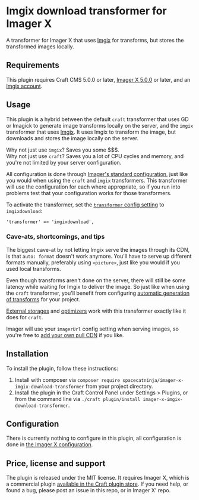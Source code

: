 # Imgix download transformer for Imager X

A transformer for Imager X that uses [Imgix](https://imgix.com/) for transforms, but stores the transformed images locally.   

## Requirements

This plugin requires Craft CMS 5.0.0 or later, [Imager X 5.0.0](https://github.com/spacecatninja/craft-imager-x/) or later,
and an [Imgix account](https://imgix.com/).
 
## Usage

This plugin is a hybrid between the default `craft` transformer that uses GD or Imagick to generate image transforms
locally on the server, and the `imgix` transformer that uses [Imgix](https://imgix.com/). It uses Imgix to transform the
image, but downloads and stores the image locally on the server.

Why not just use `imgix`? Saves you some $$$.  
Why not just use `craft`? Saves you a lot of CPU cycles and memory, and you're not limited by your server configuration.

All configuration is done through [Imager's standard configuration](https://imager-x.spacecat.ninja/configuration.html), 
just like you would when using the `craft` and `imgix` transformers. This transformer will use the configuration for each
where appropriate, so if you run into problems test that your configuration works for those transformers.

To activate the transformer, set the [`transformer` config setting](https://imager-x.spacecat.ninja/configuration.html#transformer-string)
to `imgixdownload`:

```
'transformer' => 'imgixdownload',
```

### Cave-ats, shortcomings, and tips

The biggest cave-at by not letting Imgix serve the images through its CDN, is that `auto: format` doesn't work anymore. You'll 
have to serve up different formats manually, preferably using `<picture>`, just like you would if you used local transforms.

Even though transforms aren't done on the server, there will still be some latency while waiting for Imgix to deliver the image. So just
like when using the `craft` transformer, you'll benefit from configuring 
[automatic generation of transforms](https://imager-x.spacecat.ninja/usage/generate.html) for your project.

[External storages](https://imager-x.spacecat.ninja/usage/external-storages.html) and [optimizers](https://imager-x.spacecat.ninja/usage/optimizers.html) 
work with this transformer exactly like it does for `craft`.

Imager will use your `imagerUrl` config setting when serving images, so you're free to [add your own pull CDN](https://www.spacecat.ninja/blog/using-a-pull-cdn) if you like.

## Installation

To install the plugin, follow these instructions:

1. Install with composer via `composer require spacecatninja/imager-x-imgix-download-transformer` from your project directory.
2. Install the plugin in the Craft Control Panel under Settings > Plugins, or from the command line via `./craft plugin/install imager-x-imgix-download-transformer`.


## Configuration

There is currently nothing to configure in this plugin, all configuration is done 
in [the Imager X configuration](https://imager-x.spacecat.ninja/configuration.html).


Price, license and support
---
The plugin is released under the MIT license. It requires Imager X, which is a commercial 
plugin [available in the Craft plugin store](https://plugins.craftcms.com/imager-x). If you 
need help, or found a bug, please post an issue in this repo, or in Imager X' repo. 
